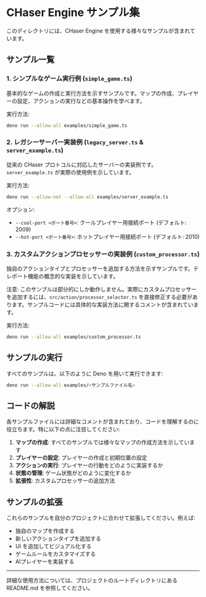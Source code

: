 # CHaser Engine サンプル集

このディレクトリには、CHaser Engine を使用する様々なサンプルが含まれています。

## サンプル一覧

### 1. シンプルなゲーム実行例 (`simple_game.ts`)

基本的なゲームの作成と実行方法を示すサンプルです。マップの作成、プレイヤーの設定、アクションの実行などの基本操作を学べます。

実行方法:

```bash
deno run --allow-all examples/simple_game.ts
```

### 2. レガシーサーバー実装例 (`legacy_server.ts` & `server_example.ts`)

従来の CHaser プロトコルに対応したサーバーの実装例です。`server_example.ts`
が実際の使用例を示しています。

実行方法:

```bash
deno run --allow-net --allow-all examples/server_example.ts
```

オプション:

- `--cool-port <ポート番号>`: クールプレイヤー用接続ポート (デフォルト: 2009)
- `--hot-port <ポート番号>`: ホットプレイヤー用接続ポート (デフォルト: 2010)

### 3. カスタムアクションプロセッサーの実装例 (`custom_processor.ts`)

独自のアクションタイプとプロセッサーを追加する方法を示すサンプルです。テレポート機能の概念的な実装を示しています。

注意:
このサンプルは部分的にしか動作しません。実際にカスタムプロセッサーを追加するには、`src/action/processor_selector.ts`
を直接修正する必要があります。サンプルコードには具体的な実装方法に関するコメントが含まれています。

実行方法:

```bash
deno run --allow-all examples/custom_processor.ts
```

## サンプルの実行

すべてのサンプルは、以下のように Deno を用いて実行できます:

```bash
deno run --allow-all examples/<サンプルファイル名>
```

## コードの解説

各サンプルファイルには詳細なコメントが含まれており、コードを理解するのに役立ちます。特に以下の点に注目してください:

1. **マップの作成**: すべてのサンプルでは様々なマップの作成方法を示しています
2. **プレイヤーの設定**: プレイヤーの作成と初期位置の設定
3. **アクションの実行**: プレイヤーの行動をどのように実装するか
4. **状態の管理**: ゲーム状態がどのように変化するか
5. **拡張性**: カスタムプロセッサーの追加方法

## サンプルの拡張

これらのサンプルを自分のプロジェクトに合わせて拡張してください。例えば:

- 独自のマップを作成する
- 新しいアクションタイプを追加する
- UI を追加してビジュアル化する
- ゲームルールをカスタマイズする
- AIプレイヤーを実装する

---

詳細な使用方法については、プロジェクトのルートディレクトリにある README.md
を参照してください。
